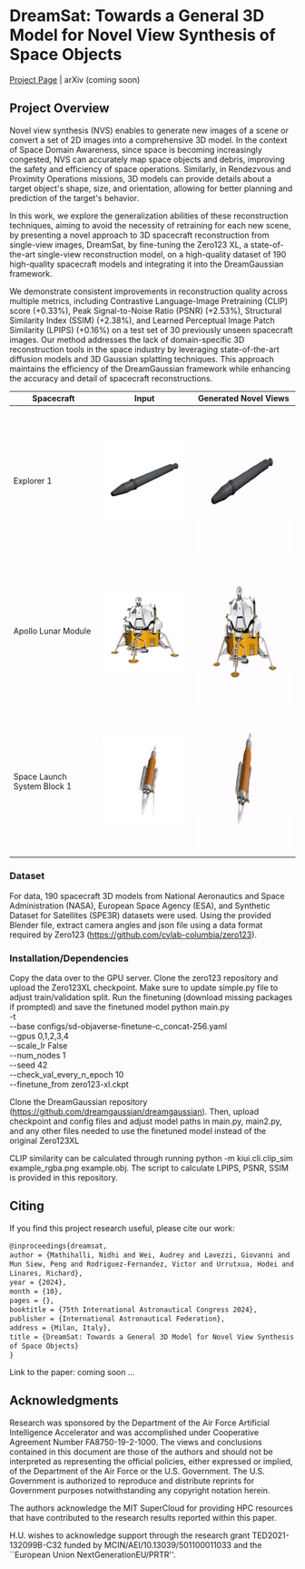 # DreamSat: Towards a General 3D Model for Novel View Synthesis of Space Objects

[Project Page](https://dream-sat.github.io/) | arXiv (coming soon) 

## Project Overview

Novel view synthesis (NVS) enables to generate new images of a scene or convert a set of 2D images into a comprehensive 3D model. In the context of Space Domain Awareness, since space is becoming increasingly congested, NVS can accurately map space objects and debris, improving the safety and efficiency of space operations. Similarly, in Rendezvous and Proximity Operations missions, 3D models can provide details about a target object's shape, size, and orientation, allowing for better planning and prediction of the target's behavior. 

In this work, we explore the generalization abilities of these reconstruction techniques, aiming to avoid the necessity of retraining for each new scene, by presenting a novel approach to 3D spacecraft reconstruction from single-view images, DreamSat, by fine-tuning the Zero123 XL, a state-of-the-art single-view reconstruction model, on a high-quality dataset of 190 high-quality spacecraft models and integrating it into the DreamGaussian framework. 

We demonstrate consistent improvements in reconstruction quality across multiple metrics, including Contrastive Language-Image Pretraining (CLIP) score (+0.33\%), Peak Signal-to-Noise Ratio (PSNR) (+2.53\%), Structural Similarity Index (SSIM) (+2.38\%), and Learned Perceptual Image Patch Similarity (LPIPS) (+0.16\%) on a test set of 30 previously unseen spacecraft images.
Our method addresses the lack of domain-specific 3D reconstruction tools in the space industry by leveraging state-of-the-art diffusion models and 3D Gaussian splatting techniques. This approach maintains the efficiency of the DreamGaussian framework while enhancing the accuracy and detail of spacecraft reconstructions. 

| Spacecraft                  | Input                     | Generated Novel Views         |
|-----------------------------|---------------------------|-------------------------------|
| Explorer 1                  | ![Spacecraft 1](explorer1.png) | <img src="explorer1.gif" width="256" height="256" alt="Generated View 1"> |
| Apollo Lunar Module         | ![Spacecraft 1](lunarlandernofoil-carbajal.png) | <img src="lunarlandernofoil-carbajal.gif" width="256" height="256" alt="Generated View 2"> |
| Space Launch System Block 1 | ![Spacecraft 1](sls_block1.png) | <img src="sls_block1.gif" width="256" height="256" alt="Generated View 3"> |

### Dataset

For data, 190 spacecraft 3D models from National Aeronautics and Space Administration (NASA), European Space Agency (ESA), and Synthetic Dataset for Satellites (SPE3R) datasets were used. Using the provided Blender file,  extract camera angles and json file using a data format required by Zero123 (https://github.com/cvlab-columbia/zero123).


### Installation/Dependencies

Copy the data over to the GPU server. Clone the zero123 repository and upload the Zero123XL checkpoint. Make sure to update simple.py file to adjust train/validation split.
Run the finetuning (download missing packages if prompted) and save the finetuned model
python main.py \
    -t \
    --base configs/sd-objaverse-finetune-c_concat-256.yaml \
    --gpus 0,1,2,3,4 \
    --scale_lr False \
    --num_nodes 1 \
    --seed 42 \
    --check_val_every_n_epoch 10 \
    --finetune_from zero123-xl.ckpt


Clone the DreamGaussian repository (https://github.com/dreamgaussian/dreamgaussian). Then, upload  checkpoint and config files and adjust model paths in main.py, main2.py, and any other files needed to use the finetuned model instead of the original Zero123XL

CLIP similarity can be calculated through running python -m kiui.cli.clip_sim example_rgba.png example.obj. The script to calculate LPIPS, PSNR, SSIM is provided in this repository.

<!-- # Resources -->

<!-- ## Papers
- K. Chang and J. Fletcher, “Learned Satellite Radiometry Modeling from Linear Pass Observations,” Sep. 2023.
- J. Luiten, G. Kopanas, B. Leibe, and D. Ramanan, “Dynamic 3D Gaussians: Tracking by Persistent Dynamic View Synthesis.” arXiv, Aug. 18, 2023. doi: 10.48550/arXiv.2308.09713.
- B. Kerbl, G. Kopanas, T. Leimkühler, and G. Drettakis, “3D Gaussian Splatting for Real-Time Radiance Field Rendering.” arXiv, Aug. 08, 2023. doi: 10.48550/arXiv.2308.04079.
- B. Caruso, T. Mahendrakar, V. M. Nguyen, R. T. White, and T. Steffen, “3D Reconstruction of Non-cooperative Resident Space Objects using Instant NGP-accelerated NeRF and D-NeRF.” arXiv, Jun. 09, 2023. doi: 10.48550/arXiv.2301.09060.
- C. Smith, Y. Du, A. Tewari, and V. Sitzmann, “FlowCam: Training Generalizable 3D Radiance Fields without Camera Poses via Pixel-Aligned Scene Flow.” arXiv, May 31, 2023. doi: 10.48550/arXiv.2306.00180.
- Z. Li, Q. Wang, F. Cole, R. Tucker, and N. Snavely, “DynIBaR: Neural Dynamic Image-Based Rendering.” arXiv, Apr. 24, 2023. doi: 10.48550/arXiv.2211.11082.
- E. R. Chan et al., “Generative Novel View Synthesis with 3D-Aware Diffusion Models.” arXiv, Apr. 05, 2023. doi: 10.48550/arXiv.2304.02602.
- A. Mergy, G. Lecuyer, D. Derksen, and D. Izzo, “Vision-based Neural Scene Representations for Spacecraft.” arXiv, May 11, 2021. doi: 10.48550/arXiv.2105.06405.
- J. Lucas, T. Kyono, J. Yang, and J. Fletcher, “Discovering 3-D Structure of LEO Obects,” 2021. -->

## Citing

If you find this project research useful, please cite our work:

```
@inproceedings{dreamsat,
author = {Mathihalli, Nidhi and Wei, Audrey and Lavezzi, Giovanni and Mun Siew, Peng and Rodriguez-Fernandez, Victor and Urrutxua, Hodei and Linares, Richard},
year = {2024},
month = {10},
pages = {},
booktitle = {75th International Astronautical Congress 2024},
publisher = {International Astronautical Federation},
address = {Milan, Italy},
title = {DreamSat: Towards a General 3D Model for Novel View Synthesis of Space Objects}
}
```

Link to the paper: coming soon ...
<!-- Link to the [paper](https://www.researchgate.net/publication/384042830_Early_Classification_of_Space_Objects_based_on_Astrometric_Time_Series_Data). -->

## Acknowledgments

Research was sponsored by the Department of the Air Force Artificial Intelligence Accelerator and was accomplished under Cooperative Agreement Number FA8750-19-2-1000. The views and conclusions contained in this document are those of the authors and should not be interpreted as representing the official policies, either expressed or implied, of the Department of the Air Force or the U.S. Government. The U.S. Government is authorized to reproduce and distribute reprints for Government purposes notwithstanding any copyright notation herein. 

The authors acknowledge the MIT SuperCloud for providing HPC resources that have contributed to the research results reported within this paper.

H.U. wishes to acknowledge support through the research grant TED2021-132099B-C32 funded by MCIN/AEI/10.13039/501100011033 and the ``European Union NextGenerationEU/PRTR''.

